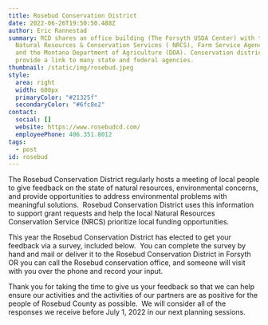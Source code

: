 ```yaml
---
title: Rosebud Conservation District
date: 2022-06-26T19:50:50.488Z
author: Eric Rannestad
summary: RCD shares an office building (The Forsyth USDA Center) with the
  Natural Resources & Conservation Services ( NRCS), Farm Service Agency (FSA)
  and the Montana Department of Agriculture (DOA). Conservation districts
  provide a link to many state and federal agencies.
thumbnail: /static/img/rosebud.jpeg
style:
  area: right
  width: 600px
  primaryColor: "#21325f"
  secondaryColor: "#6fc8e2"
contact:
  social: []
  website: https://www.rosebudcd.com/
  employeePhone: 406.351.8012
tags:
  - post
id: rosebud
---
```

The Rosebud Conservation District regularly hosts a meeting of local people to give feedback on the state of natural resources, environmental concerns, and provide opportunities to address environmental problems with meaningful solutions.  Rosebud Conservation District uses this information to support grant requests and help the local Natural Resources Conservation Service (NRCS) prioritize local funding opportunities.

This year the Rosebud Conservation District has elected to get your feedback via a survey, included below.  You can complete the survey by hand and mail or deliver it to the Rosebud Conservation District in Forsyth OR you can call the Rosebud conservation office, and someone will visit with you over the phone and record your input.

Thank you for taking the time to give us your feedback so that we can help ensure our activities and the activities of our partners are as positive for the people of Rosebud County as possible.  We will consider all of the responses we receive before July 1, 2022 in our next planning sessions.